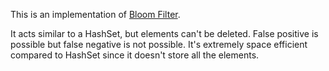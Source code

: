 This is an implementation of [Bloom Filter](https://en.wikipedia.org/wiki/Bloom_filter).

It acts similar to a HashSet, but elements can't be deleted. False positive is possible but false negative is not possible. 
It's extremely space efficient compared to HashSet since it doesn't store all the elements.
